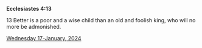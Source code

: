**Ecclesiastes 4:13**

13 Better is a poor and a wise child than an old and foolish king, who will no more be admonished.

[Wednesday 17-January, 2024](https://getbible.net/kjv/Ecclesiastes/4/13)
